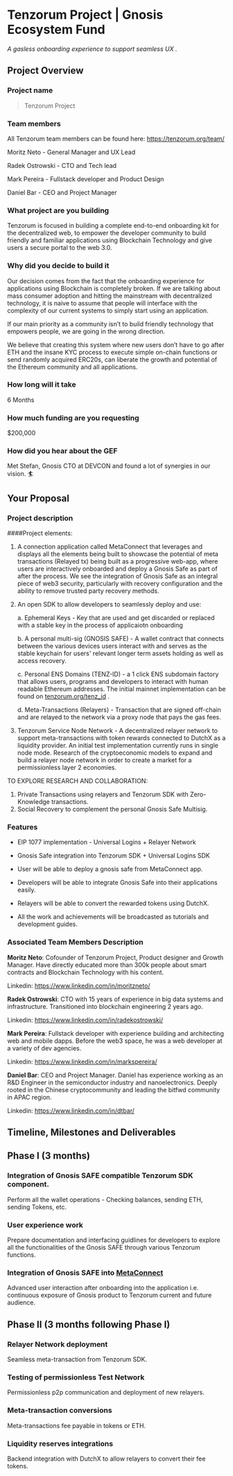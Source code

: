 # Tenzorum Project | Gnosis Ecosystem Fund
_A gasless onboarding experience to support seamless UX ._

## Project Overview

### Project name
> Tenzorum Project
### Team members 

All Tenzorum team members can be found here: https://tenzorum.org/team/

Moritz Neto - General Manager and UX Lead

Radek Ostrowski - CTO and Tech lead 

Mark Pereira - Fullstack developer and Product Design

Daniel Bar - CEO and Project Manager

### What project are you building 

Tenzorum is focused in building a complete end-to-end onboarding kit for the decentralized web, to empower the developer community to build friendly and familiar applications using Blockchain Technology and give users a secure portal to the web 3.0.

### Why did you decide to build it 

Our decision comes from the fact that the onboarding experience for applications using Blockchain is completely broken. If we are talking about mass consumer adoption and hitting the mainstream with decentralized technology, it is naive to assume that people will interface with the complexity of our current systems to simply start using an application.

If our main priority as a community isn’t to build friendly technology that empowers people, we are going in the wrong direction.

We believe that creating this system where new users don’t have to go after ETH and the insane KYC process to execute simple on-chain functions or send randomly acquired ERC20s, can liberate the growth and potential of the Ethereum community and all applications.


### How long will it take 

6 Months

### How much funding are you requesting  

$200,000

### How did you hear about the GEF

Met Stefan, Gnosis CTO at DEVCON and found a lot of synergies in our vision. 🏄

## Your Proposal 
### Project description

####Project elements:
1. A connection application called MetaConnect that leverages and displays all the elements being built to showcase the potential of meta transactions (Relayed tx) being built as a progressive web-app, where users are interactively onboarded and deploy a Gnosis Safe as part of after the process. We see the integration of Gnosis Safe as an integral piece of web3 security, particularly with recovery configuration and the ability to remove trusted party recovery methods. 

2. An open SDK to allow developers to seamlessly deploy and use:
  
      a. Ephemeral Keys - Key that are used and get discarded or replaced with a stable key in the process of applicaiotn onboarding
  
      b. A personal multi-sig (GNOSIS SAFE) - A wallet contract that connects between the various devices users interact with and serves as the stable keychain for users' relevant longer term assets holding as well as access recovery.
  
      c. Personal ENS Domains (TENZ-ID) - a 1 click ENS subdomain factory that allows users, programs and developers to interact with human readable Ethereum addresses. The initial mainnet implementation can be found on [tenzorum.org/tenz_id](tenzorum.org/tenz_id) .
  
      d. Meta-Transactions (Relayers) - Transaction that are signed off-chain and are relayed to the network via a proxy node that pays the gas fees.    
  
3. Tenzorum Service Node Network - A decentralized relayer network to support meta-transactions with token rewards connected to DutchX as a liquidity provider. An initial test implementation currently runs in single node mode. Research of the cryptoeconomic models to expand and build a relayer node network in order to create a market for a permissionless layer 2 economies.


TO EXPLORE RESEARCH AND COLLABORATION:
1. Private Transactions using relayers and Tenzorum SDK with Zero-Knowledge transactions.
2. Social Recovery to complement the personal Gnosis Safe Multisig.


### Features

- EIP 1077 implementation - Universal Logins + Relayer Network

- Gnosis Safe integration into Tenzorum SDK + Universal Logins SDK

- User will be able to deploy a gnosis safe from MetaConnect app.

- Developers will be able to integrate Gnosis Safe into their applications easily.

- Relayers will be able to convert the rewarded tokens using DutchX.

- All the work and achievements will be broadcasted as tutorials and development guides.

### Associated Team Members Description

**Moritz Neto**: Cofounder of Tenzorum Project, Product designer and Growth Manager. Have directly educated more than 300k people about smart contracts and Blockchain Technology with his content.

Linkedin: https://www.linkedin.com/in/moritzneto/


**Radek Ostrowski**: CTO with 15 years of experience in big data systems and infrastructure. Transitioned into blockchain engineering 2 years ago.

Linkedin: https://www.linkedin.com/in/radekostrowski/

**Mark Pereira**: Fullstack developer with experience building and architecting web and mobile dapps. Before the web3 space, he was a web developer at a variety of dev agencies.

Linkedin: https://www.linkedin.com/in/markspereira/

**Daniel Bar**: CEO and Project Manager. Daniel has experience working as an R&D Engineer in the semiconductor industry and nanoelectronics. Deeply rooted in the Chinese cryptocommunity and leading the bitfwd community in APAC region. 

Linkedin: https://www.linkedin.com/in/dtbar/

## Timeline, Milestones and Deliverables

## Phase I (3 months)

### Integration of Gnosis SAFE compatible Tenzorum SDK component.
Perform all the wallet operations - Checking balances, sending ETH, sending Tokens, etc.

### User experience work 
Prepare documentation and interfacing guidlines for developers to explore all the functionalities of the Gnosis SAFE through various Tenzorum functions.

### Integration of Gnosis SAFE into [MetaConnect](Metaconnect.org) 
Advanced user interaction after onboarding into the application i.e. continuous exposure of Gnosis product to Tenzorum current and future audience.

## Phase II (3 months following Phase I)

### Relayer Network deployment 
Seamless meta-transaction from Tenzorum SDK.
### Testing of permissionless Test Network  
Permissionless p2p communication and deployment of new relayers.
### Meta-transaction conversions
Meta-transactions fee payable in tokens or ETH.

### Liquidity reserves integrations
Backend integration with DutchX to allow relayers to convert their fee tokens.
